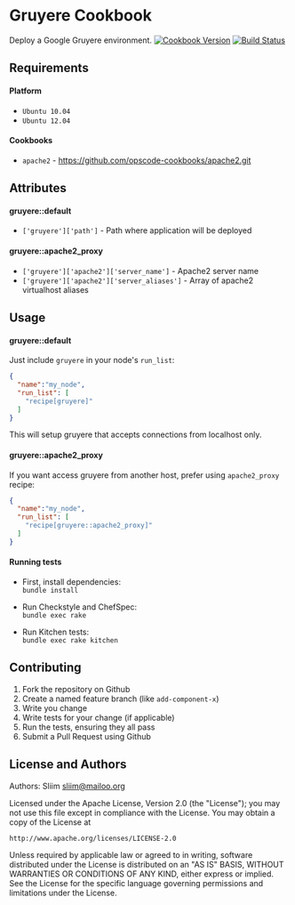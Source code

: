 Gruyere Cookbook
=============
Deploy a Google Gruyere environment.
[![Cookbook Version](https://img.shields.io/cookbook/v/gruyere.svg)](https://community.opscode.com/cookbooks/gruyere) [![Build Status](https://secure.travis-ci.org/wargames-cookbooks/gruyere.png)](http://travis-ci.org/wargames-cookbooks/gruyere)


Requirements
------------

#### Platform
- `Ubuntu 10.04`
- `Ubuntu 12.04`

#### Cookbooks
- `apache2` - https://github.com/opscode-cookbooks/apache2.git

Attributes
----------

#### gruyere::default
* `['gruyere']['path']` - Path where application will be deployed

#### gruyere::apache2_proxy
* `['gruyere']['apache2']['server_name']` - Apache2 server name
* `['gruyere']['apache2']['server_aliases']` - Array of apache2 virtualhost aliases

Usage
-----
#### gruyere::default

Just include `gruyere` in your node's `run_list`:

```json
{
  "name":"my_node",
  "run_list": [
    "recipe[gruyere]"
  ]
}
```

This will setup gruyere that accepts connections from localhost only.

#### gruyere::apache2_proxy

If you want access gruyere from another host, prefer using `apache2_proxy` recipe:

```json
{
  "name":"my_node",
  "run_list": [
    "recipe[gruyere::apache2_proxy]"
  ]
}
```

#### Running tests

- First, install dependencies:  
`bundle install`

- Run Checkstyle and ChefSpec:  
`bundle exec rake`

- Run Kitchen tests:  
`bundle exec rake kitchen`  

Contributing
------------
1. Fork the repository on Github
2. Create a named feature branch (like `add-component-x`)
3. Write you change
4. Write tests for your change (if applicable)
5. Run the tests, ensuring they all pass
6. Submit a Pull Request using Github

License and Authors
-------------------
Authors: Sliim <sliim@mailoo.org> 

Licensed under the Apache License, Version 2.0 (the "License"); you may not use this file except in compliance with the License. You may obtain a copy of the License at

    http://www.apache.org/licenses/LICENSE-2.0

Unless required by applicable law or agreed to in writing, software distributed under the License is distributed on an "AS IS" BASIS, WITHOUT WARRANTIES OR CONDITIONS OF ANY KIND, either express or implied. See the License for the specific language governing permissions and limitations under the License.
